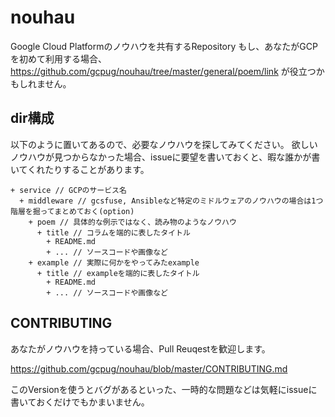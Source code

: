 # nouhau
Google Cloud Platformのノウハウを共有するRepository
もし、あなたがGCPを初めて利用する場合、 https://github.com/gcpug/nouhau/tree/master/general/poem/link が役立つかもしれません。

## dir構成

以下のように置いてあるので、必要なノウハウを探してみてください。
欲しいノウハウが見つからなかった場合、issueに要望を書いておくと、暇な誰かが書いてくれたりすることがあります。

```
+ service // GCPのサービス名
  + middleware // gcsfuse, Ansibleなど特定のミドルウェアのノウハウの場合は1つ階層を掘ってまとめておく(option)
    + poem // 具体的な例示ではなく、読み物のようなノウハウ
      + title // コラムを端的に表したタイトル
        + README.md
        + ... // ソースコードや画像など
    + example // 実際に何かをやってみたexample
      + title // exampleを端的に表したタイトル
        + README.md
        + ... // ソースコードや画像など
```

## CONTRIBUTING

あなたがノウハウを持っている場合、Pull Reuqestを歓迎します。

https://github.com/gcpug/nouhau/blob/master/CONTRIBUTING.md

このVersionを使うとバグがあるといった、一時的な問題などは気軽にissueに書いておくだけでもかまいません。